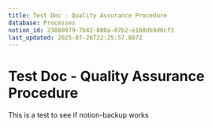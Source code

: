 ```yaml
---
title: Test Doc - Quality Assurance Procedure
database: Processes
notion_id: 23880979-7b42-800a-87b2-e160db9d0cf3
last_updated: 2025-07-26T22:25:57.887Z
---
```


# Test Doc - Quality Assurance Procedure


This is a test to see if notion-backup works

